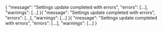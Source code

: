 {
  "message": "Settings update completed with errors",
  "errors": [...],
  "warnings": [...]
}{
  "message": "Settings update completed with errors",
  "errors": [...],
  "warnings": [...]
}{
  "message": "Settings update completed with errors",
  "errors": [...],
  "warnings": [...]
}